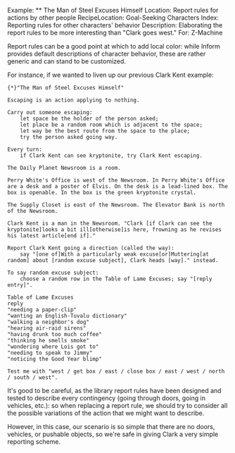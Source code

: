 Example: ** The Man of Steel Excuses Himself
Location: Report rules for actions by other people
RecipeLocation: Goal-Seeking Characters
Index: Reporting rules for other characters' behavior
Description: Elaborating the report rules to be more interesting than "Clark goes west."
For: Z-Machine

  
Report rules can be a good point at which to add local color: while Inform provides default descriptions of character behavior, these are rather generic and can stand to be customized.

  
For instance, if we wanted to liven up our previous Clark Kent example:

  

``` inform7
{*}"The Man of Steel Excuses Himself"

Escaping is an action applying to nothing.

Carry out someone escaping:
	let space be the holder of the person asked;
	let place be a random room which is adjacent to the space;
	let way be the best route from the space to the place;
	try the person asked going way.

Every turn:
	if Clark Kent can see kryptonite, try Clark Kent escaping.

The Daily Planet Newsroom is a room.

Perry White's Office is west of the Newsroom. In Perry White's Office are a desk and a poster of Elvis. On the desk is a lead-lined box. The box is openable. In the box is the green kryptonite crystal.

The Supply Closet is east of the Newsroom. The Elevator Bank is north of the Newsroom.

Clark Kent is a man in the Newsroom. "Clark [if Clark can see the kryptonite]looks a bit ill[otherwise]is here, frowning as he revises his latest article[end if]."

Report Clark Kent going a direction (called the way):
	say "[one of]With a particularly weak excuse[or]Muttering[at random] about [random excuse subject], Clark heads [way]." instead.

To say random excuse subject:
	choose a random row in the Table of Lame Excuses; say "[reply entry]".

Table of Lame Excuses
reply
"needing a paper-clip"
"wanting an English-Tuvalu dictionary"
"walking a neighbor's dog"
"hearing air-raid sirens"
"having drunk too much coffee"
"thinking he smells smoke"
"wondering where Lois got to"
"needing to speak to Jimmy"
"noticing the Good Year blimp"

Test me with "west / get box / east / close box / east / west / north / south / west".
```

  
It's good to be careful, as the library report rules have been designed and tested to describe every contingency (going through doors, going in vehicles, etc.): so when replacing a report rule, we should try to consider all the possible variations of the action that we might want to describe.

  
However, in this case, our scenario is so simple that there are no doors, vehicles, or pushable objects, so we're safe in giving Clark a very simple reporting scheme.

